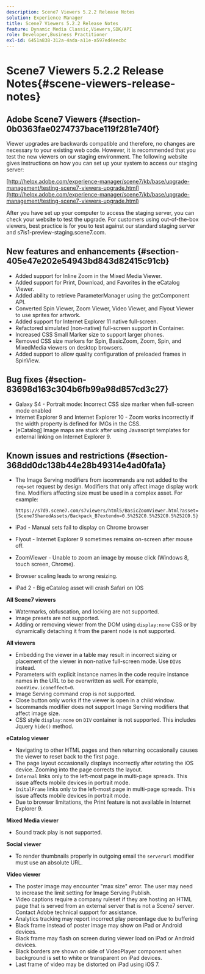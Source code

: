 ```yaml
---
description: Scene7 Viewers 5.2.2 Release Notes
solution: Experience Manager
title: Scene7 Viewers 5.2.2 Release Notes
feature: Dynamic Media Classic,Viewers,SDK/API
role: Developer,Business Practitioner
exl-id: 6451a838-312a-4ada-a11e-a597ed4eecbc
---
```

# Scene7 Viewers 5.2.2 Release Notes{#scene-viewers-release-notes}

## Adobe Scene7 Viewers {#section-0b0363fae0274737bace119f281e740f}

Viewer upgrades are backwards compatible and therefore, no changes are necessary to your existing web code. However, it is recommended that you test the new viewers on our staging environment. The following website gives instructions on how you can set up your system to access our staging server:

[http://helpx.adobe.com/experience-manager/scene7/kb/base/upgrade-management/testing-scene7-viewers-upgrade.html](http://helpx.adobe.com/experience-manager/scene7/kb/base/upgrade-management/testing-scene7-viewers-upgrade.html)

After you have set up your computer to access the staging server, you can check your website to test the upgrade. For customers using out-of-the-box viewers, best practice is for you to test against our standard staging server and s7is1-preview-staging.scene7.com.

## New features and enhancements {#section-405e47e202e54943bd843d82415c91cb}

* Added support for Inline Zoom in the Mixed Media Viewer. 
* Added support for Print, Download, and Favorites in the eCatalog Viewer. 
* Added ability to retrieve ParameterManager using the getComponent API. 
* Converted Spin Viewer, Zoom Viewer, Video Viewer, and Flyout Viewer to use sprites for artwork. 
* Added support for Internet Explorer 11 native full-screen. 
* Refactored simulated (non-native) full-screen support in Container. 
* Increased CSS Small Marker size to support larger phones. 
* Removed CSS size markers for Spin, BasicZoom, Zoom, Spin, and MixedMedia viewers on desktop browsers. 
* Added support to allow quality configuration of preloaded frames in SpinView.

## Bug fixes {#section-83698d163c304b6fb99a98d857cd3c27}

* Galaxy S4 - Portrait mode: Incorrect CSS size marker when full-screen mode enabled 
* Internet Explorer 9 and Internet Explorer 10 - Zoom works incorrectly if the width property is defined for IMGs in the CSS. 
* [eCatalog] Image maps are stuck after using Javascript templates for external linking on Internet Explorer 9.

## Known issues and restrictions {#section-368dd0dc138b44e28b49314e4ad0fa1a}

* The Image Serving modifiers from iscommands are not added to the `req=set` request by design. Modifiers that only affect image display work fine. Modifiers affecting size must be used in a complex asset. For example:

  ```
  https://s7d9.scene7.com/s7viewers/html5/BasicZoomViewer.html?asset= {Scene7SharedAssets/Backpack_B?extendn=0.5%252C0.5%252C0.5%252C0.5}
  ```

* iPad - Manual sets fail to display on Chrome browser 
* Flyout - Internet Explorer 9 sometimes remains on-screen after mouse off. 
* ZoomViewer - Unable to zoom an image by mouse click (Windows 8, touch screen, Chrome). 
* Browser scaling leads to wrong resizing. 
* iPad 2 - Big eCatalog asset will crash Safari on IOS

**All Scene7 viewers**

* Watermarks, obfuscation, and locking are not supported. 
* Image presets are not supported. 
* Adding or removing viewer from the DOM using `display:none` CSS or by dynamically detaching it from the parent node is not supported.

**All viewers**

* Embedding the viewer in a table may result in incorrect sizing or placement of the viewer in non-native full-screen mode. Use `DIV`s instead. 
* Parameters with explicit instance names in the code require instance names in the URL to be overwritten as well. For example, `zoomView.iconeffect=0`. 
* Image Serving command crop is not supported. 
* Close button only works if the viewer is open in a child window. 
* Iscommands modifier does not support Image Serving modifiers that affect image size. 
* CSS style `display:none` on `DIV` container is not supported. This includes Jquery `hide()` method.

**eCatalog viewer**

* Navigating to other HTML pages and then returning occasionally causes the viewer to reset back to the first page. 
* The page layout occasionally displays incorrectly after rotating the iOS device. Zooming into the page corrects the layout. 
* `Internal` links only to the left-most page in multi-page spreads. This issue affects mobile devices in portrait mode. 
* `InitalFrame` links only to the left-most page in multi-page spreads. This issue affects mobile devices in portrait mode. 
* Due to browser limitations, the Print feature is not available in Internet Explorer 9.

**Mixed Media viewer**

* Sound track play is not supported.

**Social viewer**

* To render thumbnails properly in outgoing email the `serverurl` modifier must use an absolute URL.

**Video viewer**

* The poster image may encounter "max size" error. The user may need to increase the limit setting for Image Serving Publish. 
* Video captions require a company ruleset if they are hosting an HTML page that is served from an external server that is not a Scene7 server. Contact Adobe technical support for assistance. 
* Analytics tracking may report incorrect play percentage due to buffering 
* Black frame instead of poster image may show on iPad or Android devices. 
* Black frame may flash on screen during viewer load on iPad or Android devices. 
* Black borders are shown on side of VideoPlayer component when background is set to white or transparent on iPad devices. 
* Last frame of video may be distorted on iPad using iOS 7.
